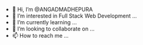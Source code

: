 - 👋 Hi, I’m @ANGADMADHEPURA
- 👀 I’m interested in Full Stack Web Development ...
- 🌱 I’m currently learning ...
- 💞️ I’m looking to collaborate on ...
- 📫 How to reach me ...

<!---
ANGADMADHEPURA/ANGADMADHEPURA is a ✨ special ✨ repository because its `README.md` (this file) appears on your GitHub profile.
You can click the Preview link to take a look at your changes.
--->
